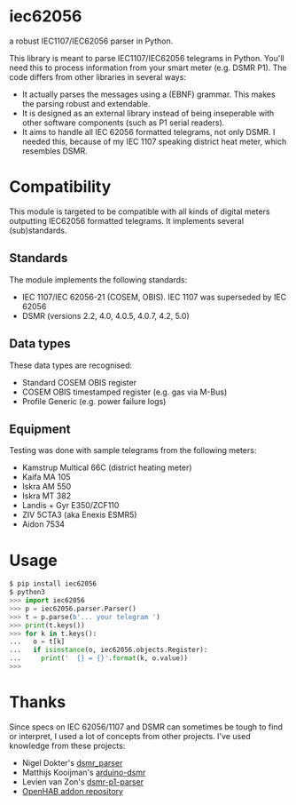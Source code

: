 # iec62056
a robust IEC1107/IEC62056 parser in Python.

This library is meant to parse IEC1107/IEC62056 telegrams in Python. You'll need
this to process information from your smart meter (e.g. DSMR P1). The code
differs from other libraries in several ways:

* It actually parses the messages using a (EBNF) grammar. This makes the parsing
  robust and extendable.
* It is designed as an external library instead of being inseperable with other
  software components (such as P1 serial readers).
* It aims to handle all IEC 62056 formatted telegrams, not only DSMR. I needed
  this, because of my IEC 1107 speaking district heat meter, which resembles
  DSMR.

# Compatibility
This module is targeted to be compatible with all kinds of digital meters
outputting IEC62056 formatted telegrams. It implements several (sub)standards.

## Standards
The module implements the following standards:

* IEC 1107/IEC 62056-21 (COSEM, OBIS). IEC 1107 was superseded by IEC 62056
* DSMR (versions 2.2, 4.0, 4.0.5, 4.0.7, 4.2, 5.0)

## Data types
These data types are recognised:

* Standard COSEM OBIS register
* COSEM OBIS timestamped register (e.g. gas via M-Bus)
* Profile Generic (e.g. power failure logs)

## Equipment
Testing was done with sample telegrams from the following meters:

* Kamstrup Multical 66C (district heating meter)
* Kaifa MA 105
* Iskra AM 550
* Iskra MT 382
* Landis + Gyr E350/ZCF110
* ZIV 5CTA3 (aka Enexis ESMR5)
* Aidon 7534

# Usage

```python
$ pip install iec62056
$ python3
>>> import iec62056
>>> p = iec62056.parser.Parser()
>>> t = p.parse(b'... your telegram ')
>>> print(t.keys())
>>> for k in t.keys():
...   o = t[k]
...   if isinstance(o, iec62056.objects.Register):
...     print('  {} = {}'.format(k, o.value))
>>>
```

# Thanks
Since specs on IEC 62056/1107 and DSMR can sometimes be tough to find or
interpret, I used a lot of concepts from other projects. I've used knowledge
from these projects:

* Nigel Dokter's [dsmr_parser](https://github.com/ndokter/dsmr_parser)
* Matthijs Kooijman's [arduino-dsmr](https://github.com/matthijskooijman/arduino-dsmr)
* Levien van Zon's [dsmr-p1-parser](https://github.com/lvzon/dsmr-p1-parser)
* [OpenHAB addon repository](https://github.com/openhab/openhab2-addons)
